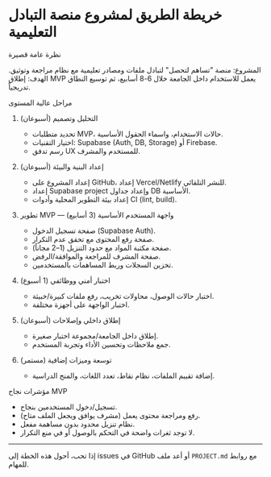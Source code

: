 # خريطة الطريق لمشروع منصة التبادل التعليمية

نظرة عامة قصيرة

المشروع: منصة "تساهم لتحصل" لتبادل ملفات ومصادر تعليمية مع نظام مراجعة وتوثيق.
الهدف: إطلاق MVP يعمل للاستخدام داخل الجامعة خلال 6-8 أسابيع، ثم توسيع النطاق تدريجياً.

مراحل عالية المستوى

1. التحليل وتصميم (أسبوعان)
   - تحديد متطلبات MVP، حالات الاستخدام، واسماء الحقول الأساسية.
   - اختيار التقنيات: Supabase (Auth, DB, Storage) أو Firebase.
   - رسم تدفق UX للمستخدم والمشرف.

2. إعداد البنية والبيئة (أسبوعان)
   - إعداد المشروع على GitHub، إعداد Vercel/Netlify للنشر التلقائي.
   - إعداد Supabase project وإعداد جداول DB الأساسية.
   - إعداد بيئة التطوير المحلية وأدوات CI (lint, build).

3. تطوير MVP — واجهة المستخدم الأساسية (3 أسابيع)
   - صفحة تسجيل الدخول (Supabase Auth).
   - صفحة رفع المحتوى مع تحقق عدم التكرار.
   - صفحة مكتبة المواد مع حدود التنزيل (1–2 مجاناً).
   - صفحة المشرف للمراجعة والموافقة/الرفض.
   - تخزين السجلات وربط المساهمات بالمستخدمين.

4. اختبار أمني ووظائفي (1 أسبوع)
   - اختبار حالات الوصول، محاولات تخريب، رفع ملفات كبيرة/خبيثة.
   - اختبار الواجهة على أجهزة مختلفة.

5. إطلاق داخلي وإصلاحات (أسبوعان)
   - إطلاق داخل الجامعة/مجموعة اختبار صغيرة.
   - جمع ملاحظات وتحسين الأداء وتجربة المستخدم.

6. توسعة وميزات إضافية (مستمر)
   - إضافة تقييم الملفات، نظام نقاط، تعدد اللغات، والمنح الدراسية.

مؤشرات نجاح MVP

- تسجيل/دخول المستخدمين بنجاح.
- رفع ومراجعة محتوى يعمل (مشرف يوافق ويجعل الملف متاح).
- نظام تنزيل محدود بدون مساهمة مفعل.
- لا توجد ثغرات واضحة في التحكم بالوصول أو في منع التكرار.

---

إذا تحب، أحول هذه الخطة إلى issues في GitHub أو أعد ملف `PROJECT.md` مع روابط للمهام.